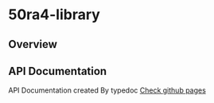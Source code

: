 # 50ra4-library

## Overview

## API Documentation

API Documentation created By typedoc [Check github pages](https://shigarashi1.github.io/50ra4-library/index.html)